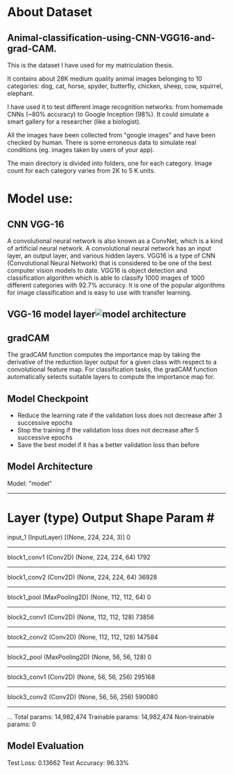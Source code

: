 # About Dataset
## Animal-classification-using-CNN-VGG16-and-grad-CAM.
This is the dataset I have used for my matriculation thesis.

It contains about 28K medium quality animal images belonging to 10 categories: dog, cat, horse, spyder, butterfly, chicken, sheep, cow, squirrel, elephant.

I have used it to test different image recognition networks: from homemade CNNs (~80% accuracy) to Google Inception (98%). It could simulate a smart gallery for a researcher (like a biologist).

All the images have been collected from "google images" and have been checked by human. There is some erroneous data to simulate real conditions (eg. images taken by users of your app).

The main directory is divided into folders, one for each category. Image count for each category varies from 2K to 5 K units.
# Model use:
## CNN VGG-16
A convolutional neural network is also known as a ConvNet, which is a kind of artificial neural network. A convolutional neural network has an input layer, an output layer, and various hidden layers. VGG16 is a type of CNN (Convolutional Neural Network) that is considered to be one of the best computer vision models to date. VGG16 is object detection and classification algorithm which is able to classify 1000 images of 1000 different categories with 92.7% accuracy. It is one of the popular algorithms for image classification and is easy to use with transfer learning.
## VGG-16 model layer![model architecture](https://user-images.githubusercontent.com/120489798/208300261-2041c982-60a6-441a-89b8-f17819c6d49b.JPG)
## gradCAM
The gradCAM function computes the importance map by taking the derivative of the reduction layer output for a given class with respect to a convolutional feature map. For classification tasks, the gradCAM function automatically selects suitable layers to compute the importance map for.
## Model Checkpoint
- Reduce the learning rate if the validation loss does not decrease after 3 successive epochs
- Stop the training if the validation loss does not decrease after 5 successive epochs
- Save the best model if it has a better validation loss than before
## Model Architecture
Model: "model"
_________________________________________________________________
Layer (type)                 Output Shape              Param #   
=================================================================
input_1 (InputLayer)         [(None, 224, 224, 3)]     0         
_________________________________________________________________
block1_conv1 (Conv2D)        (None, 224, 224, 64)      1792      
_________________________________________________________________
block1_conv2 (Conv2D)        (None, 224, 224, 64)      36928     
_________________________________________________________________
block1_pool (MaxPooling2D)   (None, 112, 112, 64)      0         
_________________________________________________________________
block2_conv1 (Conv2D)        (None, 112, 112, 128)     73856     
_________________________________________________________________
block2_conv2 (Conv2D)        (None, 112, 112, 128)     147584    
_________________________________________________________________
block2_pool (MaxPooling2D)   (None, 56, 56, 128)       0         
_________________________________________________________________
block3_conv1 (Conv2D)        (None, 56, 56, 256)       295168    
_________________________________________________________________
block3_conv2 (Conv2D)        (None, 56, 56, 256)       590080    
_________________________________________________________________
...
Total params: 14,982,474
Trainable params: 14,982,474
Non-trainable params: 0
## Model Evaluation
Test Loss: 0.13662
Test Accuracy: 96.33%

